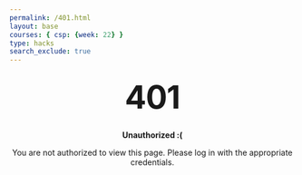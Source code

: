 ```yaml
---
permalink: /401.html
layout: base
courses: { csp: {week: 22} }
type: hacks
search_exclude: true
---
```


<style type="text/css" media="screen">
  .container {
    margin: 10px auto;
    max-width: 600px;
    text-align: center;
    }
  h1 {
    margin: 30px 0;
    font-size: 4em;
    line-height: 1;
    letter-spacing: -1px;
  }
</style>

<div class="container">
  <h1>401</h1>
  <p><strong>Unauthorized :(</strong></p>
  <p>You are not authorized to view this page. Please log in with the appropriate credentials.</p>
</div>